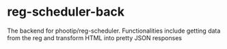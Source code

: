 # reg-scheduler-back
The backend for phootip/reg-scheduler. Functionalities include getting data from the reg and transform HTML into pretty JSON responses
